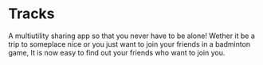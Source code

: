 # Tracks


A multiutility sharing app so that you never have to be alone! Wether it be a trip to someplace nice or you just want to join your friends in a badminton game, It is now easy to find out your friends who want to join you.
